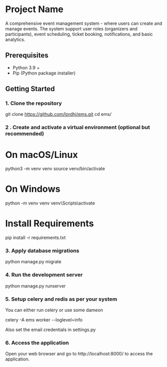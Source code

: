 # Project Name

A comprehensive event management system - where users can create and
manage events. The system support user roles (organizers and participants), event
scheduling, ticket booking, notifications, and basic analytics.


## Prerequisites

- Python 3.9 +
- Pip (Python package installer)

## Getting Started

### 1. Clone the repository

git clone https://github.com/lordhj/ems.git
cd ems/

### 2 . Create and activate a virtual environment (optional but recommended)

# On macOS/Linux
python3 -m venv venv
source venv/bin/activate

# On Windows
python -m venv venv
venv\Scripts\activate

# Install Requirements
pip install -r requirements.txt


### 3. Apply database migrations
python manage.py migrate


### 4. Run the development server
python manage.py runserver

### 5. Setup celery and redis as per your system
You can either run celery or use some dameon

celery -A ems worker --loglevel=info


Also set the email credentials in settings.py


### 6. Access the application
Open your web browser and go to http://localhost:8000/ to access the application.

